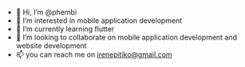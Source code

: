 - 👋 Hi, I’m @phembi
- 👀 I’m interested in mobile application development
- 🌱 I’m currently learning flutter
- 💞️ I’m looking to collaborate on mobile application development and website development 
- 📫 you can reach me on irenepitiko@gmail.com

<!---
phembi/phembi is a ✨ special ✨ repository because its `README.md` (this file) appears on your GitHub profile.
You can click the Preview link to take a look at your changes.
--->
